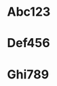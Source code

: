 
<!-- README.md is generated from README.Rmd. Please edit that file -->

# Abc123

# Def456

# Ghi789
